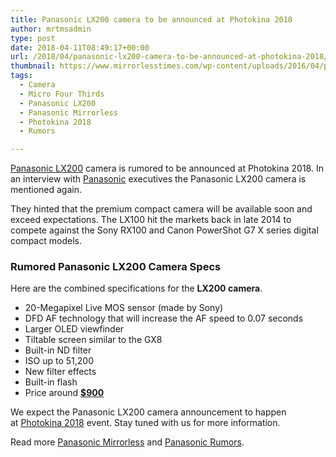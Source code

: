 ```yaml
---
title: Panasonic LX200 camera to be announced at Photokina 2018
author: mrtmsadmin
type: post
date: 2018-04-11T08:49:17+00:00
url: /2018/04/panasonic-lx200-camera-to-be-announced-at-photokina-2018/
thumbnail: https://www.mirrorlesstimes.com/wp-content/uploads/2016/04/panasonic-lx200-specs-leaked-online.jpg
tags:
  - Camera
  - Micro Four Thirds
  - Panasonic LX200
  - Panasonic Mirrorless
  - Photokina 2018
  - Rumors

---
```

[Panasonic LX200][1] camera is rumored to be announced at Photokina 2018. <span class="s1">In an interview with <a href="https://www.dailycameranews.com/category/panasonic/">Panasonic</a> executives the</span> Panasonic LX200 camera is mentioned again.

They hinted that the premium compact camera will be available soon and exceed expectations. The LX100 hit the markets back in late 2014 to compete against the Sony RX100 and Canon PowerShot G7 X series digital compact models.<!--more-->

### Rumored Panasonic LX200 Camera Specs

Here are the combined specifications for the **LX200 camera**.

  * 20-Megapixel Live MOS sensor (made by Sony)
  * DFD AF technology that will increase the AF speed to 0.07 seconds
  * Larger OLED viewfinder
  * Tiltable screen similar to the GX8
  * Built-in ND filter
  * ISO up to 51,200
  * New filter effects
  * Built-in flash
  * Price around **<a href="http://www.amazon.com/Panasonic-Compact-System-Camera-Integrated/dp/B00GORMJTI/?tag=daicamnew-20" target="_blank" rel="nofollow noopener noreferrer" data-amzn-asin="B00GORMJTI">$900</a>**

<p class="p1">
  <span class="date">W</span>e expect the Panasonic LX200 camera announcement to happen at <a href="https://www.dailycameranews.com/tag/photokina-2018/">Photokina 2018</a> event. Stay tuned with us for more information.
</p>

Read more [Panasonic Mirrorless][2] and [Panasonic Rumors][3].

 [1]: https://www.mirrorlesstimes.com/tag/panasonic-lx200/
 [2]: https://www.mirrorlesstimes.com/tag/panasonic-mirrorless "Panasonic Mirrorless News"
 [3]: https://www.dailycameranews.com/tag/panasonic-rumors/